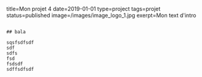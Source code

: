 title=Mon projet 4
date=2019-01-01
type=project
tags=projet
status=published
image=/images/image_logo_1.jpg
exerpt=Mon text d'intro
~~~~~~

## bala

sqsfsdfsdf
sdf
sdfs
fsd
fsdsdf
sdffsdfsdf